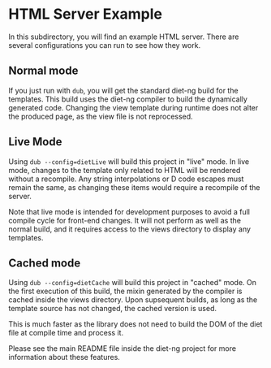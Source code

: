 # HTML Server Example

In this subdirectory, you will find an example HTML server. There are several
configurations you can run to see how they work.

## Normal mode

If you just run with `dub`, you will get the standard diet-ng build for the
templates. This build uses the diet-ng compiler to build the dynamically
generated code. Changing the view template during runtime does not alter the
produced page, as the view file is not reprocessed.

## Live Mode

Using `dub --config=dietLive` will build this project in "live" mode. In live
mode, changes to the template only related to HTML will be rendered without a
recompile. Any string interpolations or D code escapes must remain the same, as
changing these items would require a recompile of the server.

Note that live mode is intended for development purposes to avoid a full
compile cycle for front-end changes. It will not perform as well as the normal
build, and it requires access to the views directory to display any templates.

## Cached mode

Using `dub --config=dietCache` will build this project in "cached" mode. On the
first execution of this build, the mixin generated by the compiler is cached
inside the views directory. Upon supsequent builds, as long as the template
source has not changed, the cached version is used.

This is much faster as the library does not need to build the DOM of the diet
file at compile time and process it.

Please see the main README file inside the diet-ng project for more information
about these features.
